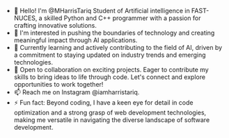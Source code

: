 - 👋 Hello! I'm @MHarrisTariq Student of Artificial intelligence in FAST-NUCES, a skilled Python and C++ programmer with a passion for crafting innovative solutions.
- 👀 I'm interested in pushing the boundaries of technology and creating meaningful impact through AI applications.
- 🌱 Currently learning and actively contributing to the field of AI, driven by a commitment to staying updated on industry trends and emerging technologies.
- 💞️ Open to collaboration on exciting projects. Eager to contribute my skills to bring ideas to life through code. Let's connect and explore opportunities to work together!
- 📫 Reach me on Instagram @iamharristariq.
- ⚡ Fun fact: Beyond coding, I have a keen eye for detail in code optimization and a strong grasp of web development technologies, making me versatile in navigating the diverse landscape of software development.
<!---
MHarrisTariq/MHarrisTariq is a ✨ special ✨ repository because its `README.md` (this file) appears on your GitHub profile.
You can click the Preview link to take a look at your changes.
--->
